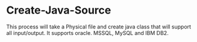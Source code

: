 # Create-Java-Source
This process will take a Physical file and create java class that will support all input/output.  It supports oracle. MSSQL, MySQL and IBM DB2.
